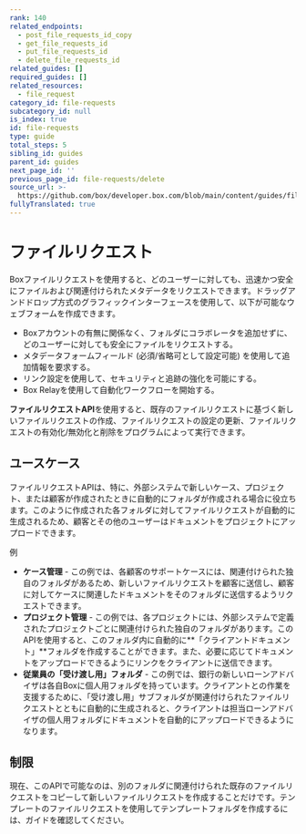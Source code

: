 ```yaml
---
rank: 140
related_endpoints:
  - post_file_requests_id_copy
  - get_file_requests_id
  - put_file_requests_id
  - delete_file_requests_id
related_guides: []
required_guides: []
related_resources:
  - file_request
category_id: file-requests
subcategory_id: null
is_index: true
id: file-requests
type: guide
total_steps: 5
sibling_id: guides
parent_id: guides
next_page_id: ''
previous_page_id: file-requests/delete
source_url: >-
  https://github.com/box/developer.box.com/blob/main/content/guides/file-requests/index.md
fullyTranslated: true
---
```

# ファイルリクエスト

Boxファイルリクエストを使用すると、どのユーザーに対しても、迅速かつ安全にファイルおよび関連付けられたメタデータをリクエストできます。ドラッグアンドドロップ方式のグラフィックインターフェースを使用して、以下が可能なウェブフォームを作成できます。

* Boxアカウントの有無に関係なく、フォルダにコラボレータを追加せずに、どのユーザーに対しても安全にファイルをリクエストする。
* メタデータフォームフィールド (必須/省略可として設定可能) を使用して追加情報を要求する。
* リンク設定を使用して、セキュリティと追跡の強化を可能にする。
* Box Relayを使用して自動化ワークフローを開始する。

**ファイルリクエストAPI**を使用すると、既存のファイルリクエストに基づく新しいファイルリクエストの作成、ファイルリクエストの設定の更新、ファイルリクエストの有効化/無効化と削除をプログラムによって実行できます。

## ユースケース

ファイルリクエストAPIは、特に、外部システムで新しいケース、プロジェクト、または顧客が作成されたときに自動的にフォルダが作成される場合に役立ちます。このように作成された各フォルダに対してファイルリクエストが自動的に生成されるため、顧客とその他のユーザーはドキュメントをプロジェクトにアップロードできます。

例

* **ケース管理** - この例では、各顧客のサポートケースには、関連付けられた独自のフォルダがあるため、新しいファイルリクエストを顧客に送信し、顧客に対してケースに関連したドキュメントをそのフォルダに送信するようリクエストできます。
* **プロジェクト管理** - この例では、各プロジェクトには、外部システムで定義されたプロジェクトごとに関連付けられた独自のフォルダがあります。このAPIを使用すると、このフォルダ内に自動的に**「クライアントドキュメント」**フォルダを作成することができます。また、必要に応じてドキュメントをアップロードできるようにリンクをクライアントに送信できます。
* **従業員の「受け渡し用」フォルダ** - この例では、銀行の新しいローンアドバイザは各自Boxに個人用フォルダを持っています。クライアントとの作業を支援するために、「受け渡し用」サブフォルダが関連付けられたファイルリクエストとともに自動的に生成されると、クライアントは担当ローンアドバイザの個人用フォルダにドキュメントを自動的にアップロードできるようになります。

## 制限

現在、このAPIで可能なのは、別のフォルダに関連付けられた既存のファイルリクエストをコピーして新しいファイルリクエストを作成することだけです。テンプレートのファイルリクエストを使用してテンプレートフォルダを作成するには、ガイドを確認してください。
